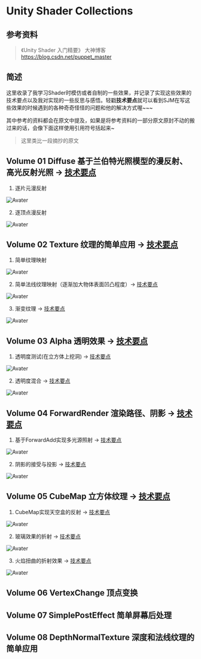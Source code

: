 # Unity Shader Collections
## 参考资料
> 《Unity Shader 入门精要》
> 大神博客 https://blog.csdn.net/puppet_master
## 简述
这里收录了我学习Shader时模仿或者自制的一些效果，并记录了实现这些效果的技术要点以及我对实现的一些反思与感悟。轻戳**技术要点**就可以看到SJM在写这些效果的时候遇到的各种奇奇怪怪的问题和他的解决方式喔~~~

其中参考的资料都会在原文中提及，如果是将参考资料的一部分原文原封不动的搬过来的话，会像下面这样使用引用符号括起来~

> 这里类比一段摘抄的原文

## Volume 01 Diffuse 基于兰伯特光照模型的漫反射、高光反射光照 -> [技术要点](https://github.com/swordjoinmagic/Sjm-Shader-Collection/tree/master/Volume%2001%20Diffuse%20%E6%BC%AB%E5%8F%8D%E5%B0%84%E5%85%89%E7%85%A7)

1. 逐片元漫反射

![Avater](readmeImage/Volume01逐片元漫反射.png)

2. 逐顶点漫反射

![Avater](readmeImage/Volume01逐顶点漫反射.png)

## Volume 02 Texture 纹理的简单应用 -> [技术要点](https://github.com/swordjoinmagic/Sjm-Shader-Collection/tree/master/Volume%2002%20Texture%20纹理的应用)

1. 简单纹理映射

![Avater](readmeImage/Volume02-简单纹理映射.png)

2. 简单法线纹理映射（逐渐加大物体表面凹凸程度）-> [技术要点](https://github.com/swordjoinmagic/Sjm-Shader-Collection/tree/master/Volume%2002%20Texture%20%E7%BA%B9%E7%90%86%E7%9A%84%E5%BA%94%E7%94%A8#%E6%B3%95%E7%BA%BF%E6%98%A0%E5%B0%84)

![Avater](readmeImage/Volume02-法线纹理映射.gif)

3. 渐变纹理 -> [技术要点](https://github.com/swordjoinmagic/Sjm-Shader-Collection/tree/master/Volume%2002%20Texture%20%E7%BA%B9%E7%90%86%E7%9A%84%E5%BA%94%E7%94%A8#%E6%B8%90%E5%8F%98%E7%BA%B9%E7%90%86)

![Avater](readmeImage/Volume02-渐变纹理.png)

## Volume 03 Alpha 透明效果 -> [技术要点](https://github.com/swordjoinmagic/Sjm-Shader-Collection/tree/master/Volume%2003%20Alpha%20%E9%80%8F%E6%98%8E%E6%95%88%E6%9E%9C)

1. 透明度测试(在立方体上挖洞) -> [技术要点](https://github.com/swordjoinmagic/Sjm-Shader-Collection/tree/master/Volume%2003%20Alpha%20%E9%80%8F%E6%98%8E%E6%95%88%E6%9E%9C#%E9%80%8F%E6%98%8E%E5%BA%A6%E6%B5%8B%E8%AF%95)

![Avater](readmeImage/Volume03-透明度测试.png)

2. 透明度混合 -> [技术要点](https://github.com/swordjoinmagic/Sjm-Shader-Collection/tree/master/Volume%2003%20Alpha%20%E9%80%8F%E6%98%8E%E6%95%88%E6%9E%9C#%E9%80%8F%E6%98%8E%E5%BA%A6%E6%B7%B7%E5%90%88)

![Avater](readmeImage/Volume03-透明度混合.png)

## Volume 04 ForwardRender 渲染路径、阴影 -> [技术要点](https://github.com/swordjoinmagic/Sjm-Shader-Collection/tree/master/Volume%2004%20ForwardRender%E6%B8%B2%E6%9F%93%E8%B7%AF%E5%BE%84%E3%80%81%E9%98%B4%E5%BD%B1)

1. 基于ForwardAdd实现多光源照射 -> [技术要点](https://github.com/swordjoinmagic/Sjm-Shader-Collection/tree/master/Volume%2004%20ForwardRender%E6%B8%B2%E6%9F%93%E8%B7%AF%E5%BE%84%E3%80%81%E9%98%B4%E5%BD%B1#%E5%89%8D%E5%90%91%E6%B8%B2%E6%9F%93)

![Avater](readmeImage/Volume04-多光源照射.png)

2. 阴影的接受与投影 -> [技术要点](https://github.com/swordjoinmagic/Sjm-Shader-Collection/tree/master/Volume%2004%20ForwardRender%E6%B8%B2%E6%9F%93%E8%B7%AF%E5%BE%84%E3%80%81%E9%98%B4%E5%BD%B1#%E9%98%B4%E5%BD%B1)

![Avater](readmeImage/Volume04-阴影的投射.png)

## Volume 05 CubeMap 立方体纹理 -> [技术要点](https://github.com/swordjoinmagic/Sjm-Shader-Collection/tree/master/Volume%2005%20CubeMap%E7%AB%8B%E6%96%B9%E4%BD%93%E7%BA%B9%E7%90%86)

1. CubeMap实现天空盒的反射 -> [技术要点](https://github.com/swordjoinmagic/Sjm-Shader-Collection/tree/master/Volume%2005%20CubeMap%E7%AB%8B%E6%96%B9%E4%BD%93%E7%BA%B9%E7%90%86#121-%E5%8F%8D%E5%B0%84)

![Avater](readmeImage/Volume05-与天空盒的反射.png)

2. 玻璃效果的折射 -> [技术要点](https://github.com/swordjoinmagic/Sjm-Shader-Collection/tree/master/Volume%2005%20CubeMap%E7%AB%8B%E6%96%B9%E4%BD%93%E7%BA%B9%E7%90%86#122-%E6%8A%98%E5%B0%84)

![Avater](readmeImage/Volume05-玻璃折射.gif)

3. 火焰扭曲的折射效果 -> [技术要点](https://github.com/swordjoinmagic/Sjm-Shader-Collection/tree/master/Volume%2005%20CubeMap%E7%AB%8B%E6%96%B9%E4%BD%93%E7%BA%B9%E7%90%86#13-grabpass)

![Avater](readmeImage/Volume05-Fire.gif)

## Volume 06 VertexChange 顶点变换
## Volume 07 SimplePostEffect 简单屏幕后处理
## Volume 08 DepthNormalTexture 深度和法线纹理的简单应用